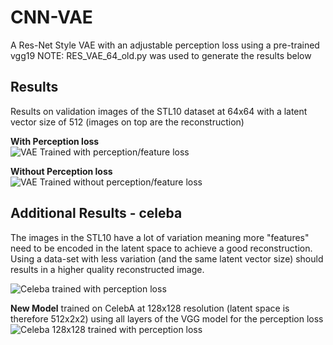 
# CNN-VAE
A Res-Net Style VAE with an adjustable perception loss using a pre-trained vgg19
NOTE: RES_VAE_64_old.py was used to generate the results below

## Results

Results on validation images of the STL10 dataset at 64x64 with a latent vector size of 512 (images on top are the reconstruction)

**With Perception loss**
<br>
![VAE Trained with perception/feature loss](https://github.com/LukeDitria/CNN-VAE/blob/master/Results/VAE_STL10_64.png)


**Without Perception loss**
<br>
![VAE Trained without perception/feature loss](https://github.com/LukeDitria/CNN-VAE/blob/master/Results/VAE_STL10_no_perception_64.png)

## Additional Results - celeba
The images in the STL10 have a lot of variation meaning more "features" need to be encoded in the latent space to achieve a good reconstruction. Using a data-set with less variation (and the same latent vector size) should results in a higher quality reconstructed image.

![Celeba trained with perception loss](https://github.com/LukeDitria/CNN-VAE/blob/master/Results/VAE_celeba_64.png)

**New Model** trained on CelebA at 128x128 resolution (latent space is therefore 512x2x2) using all layers of the VGG model for the perception loss
![Celeba 128x128 trained with perception loss](https://github.com/LukeDitria/CNN-VAE/blob/master/Results/VAE_CelebA_all_Feat_new_model_128.png)


